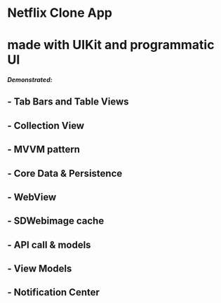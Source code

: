 # Netflix Clone App
# made with UIKit and programmatic UI
#####  Demonstrated:
   ## - Tab Bars and Table Views
   ## - Collection View 
   ## - MVVM pattern
   ## - Core Data & Persistence
   ## -  WebView
   ## -  SDWebimage cache
   ## - API call  & models 
   ## - View Models
   ## - Notification Center
